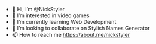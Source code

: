 - 👋 Hi, I’m @NickStyler
- 👀 I’m interested in video games
- 🌱 I’m currently learning Web Development
- 💞️ I’m looking to collaborate on Stylish Names Generator
- 📫 How to reach me https://about.me/nickstyler
